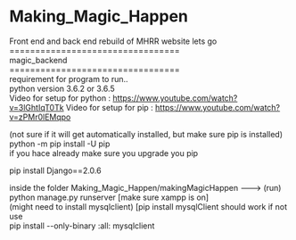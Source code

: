 # Making_Magic_Happen<br>
Front end and back end rebuild of MHRR website lets go<br>
=================================<br>
magic_backend<br>
=================================<br>
requirement for program to run.. <br>
python version 3.6.2 or 3.6.5 <br>
Video for setup for python :
  https://www.youtube.com/watch?v=3lGhtIqT0Tk
Video for setup for pip :
https://www.youtube.com/watch?v=zPMr0lEMqpo  
  
(not sure if it will get automatically installed, but make sure pip is installed) python -m pip install -U pip <br>
if you hace already make sure you upgrade you pip <br>

pip install Django==2.0.6

inside the folder Making_Magic_Happen/makingMagicHappen   ---> (run) python manage.py runserver [make sure xampp is on] <br>
(might need to install mysqlclient) [pip install mysqlClient should work if not use<br>
pip install --only-binary :all: mysqlclient

